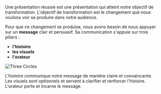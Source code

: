 Une présentation réussie est une présentation qui atteint notre objectif de transformation. L'objectif de transformation est le changement que nous voulons voir se produire dans notre audience.

Pour que ce changement se produise, nous avons besoin de nous appuyer sur un **message** clair et persuasif. Sa communication s'appuie sur trois piliers :

- **l'histoire**
- **les visuels**
- **l'orateur**

![Three Circles](/training/trois-piliers.svg)

L'histoire communique notre message de manière claire et convaincante. Les visuels sont optionnels et servent à clarifier et renforcer l'histoire. L'orateur porte et incarne le message.